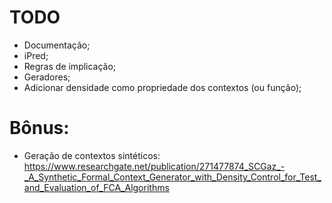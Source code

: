 # TODO
* Documentação;
* iPred;
* Regras de implicação;
* Geradores;
* Adicionar densidade como propriedade dos contextos (ou função);


# Bônus:
* Geração de contextos sintéticos:
https://www.researchgate.net/publication/271477874_SCGaz_-_A_Synthetic_Formal_Context_Generator_with_Density_Control_for_Test_and_Evaluation_of_FCA_Algorithms
  